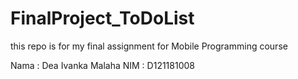 # FinalProject_ToDoList
this repo is for my final assignment for Mobile Programming course

Nama : Dea Ivanka Malaha
NIM : D121181008
